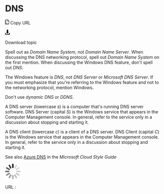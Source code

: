 # DNS

![Copy URL](media/dns/Copy.png)
Copy URL

![Download](media/dns/Download.png)

Download topic

Spell out as *Domain Name System*, not *Domain Name Server*. When discussing the DNS networking protocol, spell out *Domain Name System* on the first mention. When discussing the Windows DNS feature, don't spell out *DNS*.

The Windows feature is *DNS*, not *DNS Server* or *Microsoft DNS Server*. If you must emphasize that you're referring to the Windows feature and not to the networking protocol, mention Windows.

Don't use *dynamic DNS* or *DDNS*.

A DNS server (lowercase *s*) is a computer that's running DNS server software. DNS Server (capital *S*)
is the Windows service that appears in the Computer Management console.
In general, refer to the service only in a discussion about
stopping and starting it.

A DNS client (lowercase *c*) is a client of a DNS server. DNS Client (capital *C*)
is the Windows service that appears in the Computer Management console.
In general, refer to the service only in a discussion about stopping
and starting it.

See also [Azure DNS](https://worldready.cloudapp.net/Styleguide/Read?id=2696&topicid=40745 "Azure DNS topic in the Cloud Style Guide") in the *Microsoft Cloud Style Guide*

![In progress](media/dns/activity-large.gif)

URL :
